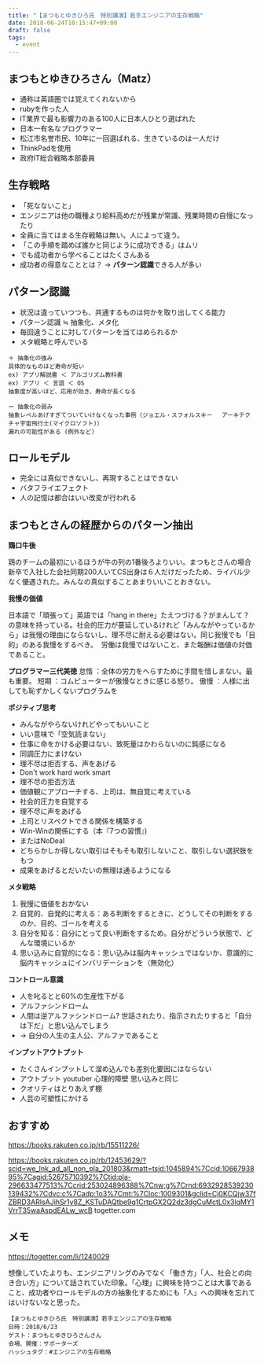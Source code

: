 ```yaml
---
title: "【まつもとゆきひろ氏　特別講演】若手エンジニアの生存戦略"
date: 2018-06-24T10:15:47+09:00
draft: false
tags: 
  - event
---
```


## まつもとゆきひろさん（Matz）

- 通称は英語圏では覚えてくれないから
- rubyを作った人
- IT業界で最も影響力のある100人に日本人ひとり選ばれた
- 日本一有名なプログラマー
- 松江市名誉市民、10年に一回選ばれる、生きているのは一人だけ
- ThinkPadを使用
- 政府IT総合戦略本部委員

## 生存戦略

- 「死なないこと」
- エンジニアは他の職種より給料高めだが残業が常識、残業時間の自慢になったり
-  全員に当てはまる生存戦略は無い。人によって違う。
- 「この手順を踏めば誰かと同じように成功できる」はムリ
- でも成功者から学べることはたくさんある
- 成功者の得意なこととは？ → **パターン認識**できる人が多い

## パターン認識
- 状況は違っていつつも、共通するものは何かを取り出してくる能力
- パターン認識 ≒ 抽象化、メタ化
- 毎回違うことに対してパターンを当てはめられるか
- メタ戦略と呼んでいる

```
＋ 抽象化の強み
具体的なものほど寿命が短い
ex) アプリ解説書 ＜ アルゴリズム教科書
ex) アプリ ＜ 言語 ＜ OS
抽象度が高いほど、応用が効き、寿命が長くなる

ー 抽象化の弱み
抽象レベルあげすぎてついていけなくなった事例（ジョエル・スフォルスキー 　アーキテクチャ宇宙飛行士(マイクロソフト)）
漏れの可能性がある (例外など)
```

## ロールモデル
- 完全には真似できないし、再現することはできない
- バタフライエフェクト
- 人の記憶は都合はいい改変が行われる

## まつもとさんの経歴からのパターン抽出

**鶏口牛後**

鶏のチームの最初にいるほうが牛の列の1番後ろよりいい。まつもとさんの場合新卒で入社した会社同期200人いてCS出身は６人だけだったため、ライバル少なく優遇された。みんなの真似することあまりいいことおきない。

**我慢の価値**

日本語で「頑張って」英語では「hang in there」たえつづける？がまんして？の意味を持っている。社会的圧力が蔓延しているけれど「みんながやっているから」は我慢の理由にならないし、理不尽に耐える必要はない。同じ我慢でも「目的」のある我慢をするべき。  労働は我慢ではないこと、また報酬は価値の対価であること。

**プログラマー三代美徳**
怠惰 ：全体の労力をへらすために手間を惜しまない。最も重要。
短期 ：コムピューターが傲慢なときに感じる怒り。
傲慢 ：人様に出しても恥ずかしくないプログラムを


**ポジティブ思考**

- みんながやらないけれどやってもいいこと
- いい意味で「空気読まない」
- 仕事に命をかける必要はない、致死量はかわらないのに鈍感になる
- 同調圧力にまけない
- 理不尽は拒否する、声をあげる
- Don't work hard work smart
- 理不尽の拒否方法
- 価値観にアプローチする、上司は、無自覚に考えている
- 社会的圧力を自覚する
- 理不尽に声をあげる
- 上司とリスペクトできる関係を構築する
- Win-Winの関係にする（本『7つの習慣』)
- またはNoDeal
- どちらかしか得しない取引はそもそも取引しないこと、取引しない選択肢をもつ
- 成果をあげるとだいたいの無理は通るようになる

**メタ戦略**

1. 我慢に価値をおかない
2. 自覚的、自発的に考える：ある判断をするときに、どうしてその判断をするのか、目的、ゴールを考える
3. 自分を知る：自分にとって良い判断をするため。自分がどういう状態で、どんな環境にいるか
4. 思い込みに自覚的になる：思い込みは脳内キャッシュではないか、意識的に脳内キャッシュにインバリデーションを（無効化）

**コントロール意識**

- 人を叱るとと60%の生産性下がる
- アルファシンドローム
- 人間は逆アルファシンドローム? 世話されたり、指示されたりすると「自分は下だ」と思い込んでしまう
- → 自分の人生の主人公、アルファであること

**インプットアウトプット**
- たくさんインプットして溜め込んでも差別化要因にはならない
- アウトプット youtuber 心理的障壁 思い込みと同じ 
- クオリティはとりあえず棚
- 人芸の可塑性にかける

## おすすめ

https://books.rakuten.co.jp/rb/15511226/
 

https://books.rakuten.co.jp/rb/12453629/?scid=we_lnk_ad_all_non_pla_201803&rmatt=tsid:1045894%7Ccid:1066793895%7Cagid:52675710392%7Ctid:pla-296633477513%7Ccrid:253024896388%7Cnw:g%7Crnd:6932928539230139432%7Cdvc:c%7Cadp:1o3%7Cmt:%7Cloc:1009301&gclid=Cj0KCQjw37fZBRD3ARIsAJihSr1y8Z_KSTuDAQtbe9q1CrtpGX2Q2dz3dgCuMctL0x3lqMY1VrrT35waAspdEALw_wcB
togetter.com


## メモ

https://togetter.com/li/1240029


想像していたよりも、エンジニアリングのみでなく「働き方」「人、社会との向き合い方」について話されていた印象。「心理」に興味を持つことは大事であること、成功者やロールモデルの方の抽象化するためにも「人」への興味を忘れてはいけないなと思った。


```
【まつもとゆきひろ氏　特別講演】若手エンジニアの生存戦略
日時：2018/6/23
ゲスト：まつもとゆきひろさんさん
会場、開催：サポーターズ
ハッシュタグ：#エンジニアの生存戦略
```